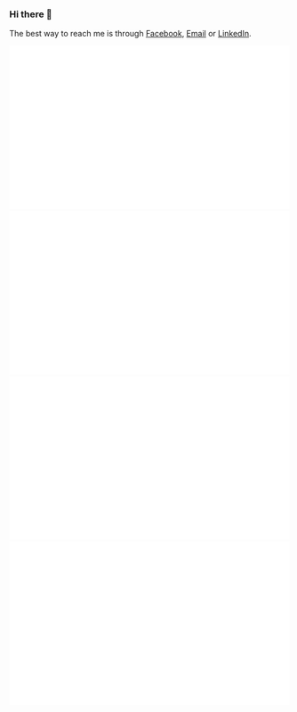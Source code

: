 ### Hi there 👋

<!-- <a href="#">
  <img align="right" src="https://github-readme-stats.vercel.app/api?username=vndee&show_icons=true&theme=default">
</a>
 -->
The best way to reach me is through [Facebook](https://www.facebook.com/trandongtruclam), [Email](mailto:trandongtruclam@gmail.com) or [LinkedIn](https://www.linkedin.com/in/truclamtrandong).

![](https://raw.githubusercontent.com/vndee/github-stats/master/generated/overview.svg#gh-dark-mode-only)
![](https://raw.githubusercontent.com/vndee/github-stats/master/generated/overview.svg#gh-light-mode-only)
![](https://raw.githubusercontent.com/vndee/github-stats/master/generated/languages.svg#gh-dark-mode-only)
![](https://raw.githubusercontent.com/vndee/github-stats/master/generated/languages.svg#gh-light-mode-only)
